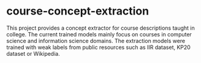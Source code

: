 # course-concept-extraction

This project provides a concept extractor for course descriptions taught in college. The current trained models mainly focus on courses in computer science and information science domains. The extraction models were trained with weak labels from public resources such as IIR dataset, KP20 dataset or Wikipedia.
